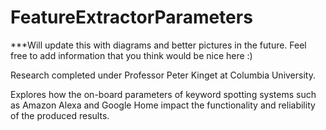 # FeatureExtractorParameters

***Will update this with diagrams and better pictures in the future. Feel free to add information that you think would be nice here :)

Research completed under Professor Peter Kinget at Columbia University.

Explores how the on-board parameters of keyword spotting systems such as Amazon Alexa and Google Home
impact the functionality and reliability of the produced results.
